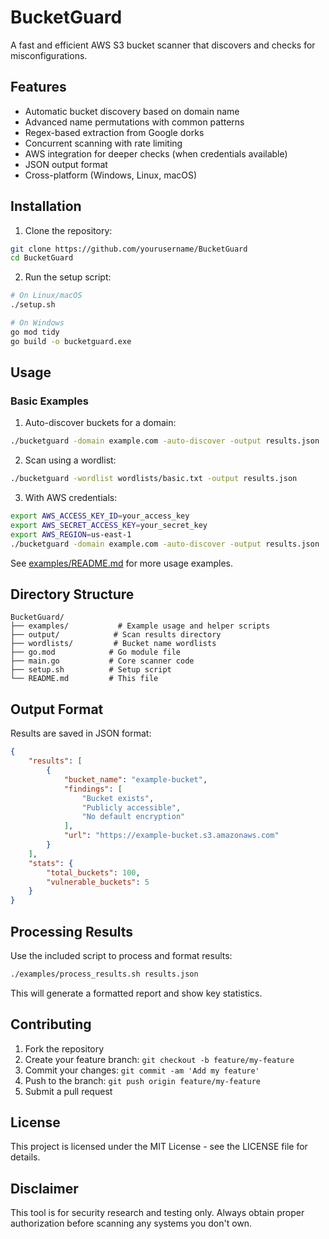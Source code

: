 # BucketGuard

A fast and efficient AWS S3 bucket scanner that discovers and checks for misconfigurations.

## Features

- Automatic bucket discovery based on domain name
- Advanced name permutations with common patterns
- Regex-based extraction from Google dorks
- Concurrent scanning with rate limiting
- AWS integration for deeper checks (when credentials available)
- JSON output format
- Cross-platform (Windows, Linux, macOS)

## Installation

1. Clone the repository:
```bash
git clone https://github.com/yourusername/BucketGuard
cd BucketGuard
```

2. Run the setup script:
```bash
# On Linux/macOS
./setup.sh

# On Windows
go mod tidy
go build -o bucketguard.exe
```

## Usage

### Basic Examples

1. Auto-discover buckets for a domain:
```bash
./bucketguard -domain example.com -auto-discover -output results.json
```

2. Scan using a wordlist:
```bash
./bucketguard -wordlist wordlists/basic.txt -output results.json
```

3. With AWS credentials:
```bash
export AWS_ACCESS_KEY_ID=your_access_key
export AWS_SECRET_ACCESS_KEY=your_secret_key
export AWS_REGION=us-east-1
./bucketguard -domain example.com -auto-discover -output results.json
```

See [examples/README.md](examples/README.md) for more usage examples.

## Directory Structure

```
BucketGuard/
├── examples/           # Example usage and helper scripts
├── output/            # Scan results directory
├── wordlists/         # Bucket name wordlists
├── go.mod            # Go module file
├── main.go           # Core scanner code
├── setup.sh          # Setup script
└── README.md         # This file
```

## Output Format

Results are saved in JSON format:

```json
{
    "results": [
        {
            "bucket_name": "example-bucket",
            "findings": [
                "Bucket exists",
                "Publicly accessible",
                "No default encryption"
            ],
            "url": "https://example-bucket.s3.amazonaws.com"
        }
    ],
    "stats": {
        "total_buckets": 100,
        "vulnerable_buckets": 5
    }
}
```

## Processing Results

Use the included script to process and format results:

```bash
./examples/process_results.sh results.json
```

This will generate a formatted report and show key statistics.

## Contributing

1. Fork the repository
2. Create your feature branch: `git checkout -b feature/my-feature`
3. Commit your changes: `git commit -am 'Add my feature'`
4. Push to the branch: `git push origin feature/my-feature`
5. Submit a pull request

## License

This project is licensed under the MIT License - see the LICENSE file for details.

## Disclaimer

This tool is for security research and testing only. Always obtain proper authorization before scanning any systems you don't own.
